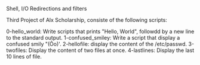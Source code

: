 Shell, I/O Redirections and filters

Third Project of Alx Scholarship, consiste of the following scripts:

0-hello_world: Write scripts that prints "Hello, World", followdd by a new line to the standard output.
1-confused_smiley: Write a script that display a confused smily "(Ôo)'.
2-hellofile: display the content of the /etc/passwd.
3-twofiles: Display the content of two files at once.
4-lastlines: Display the last 10 lines of file.

